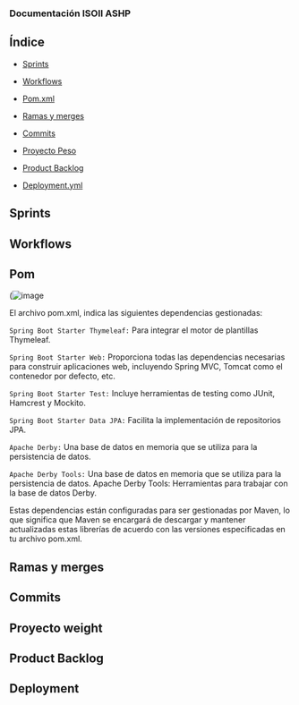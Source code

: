### Documentación ISOII ASHP

## Índice

- [Sprints](#sprints)

- [Workflows](#workflows)

- [Pom.xml](#pom)

- [Ramas y merges](#ramas-y-merges)

- [Commits](#commits)

- [Proyecto Peso](#proyecto-weight)

- [Product Backlog](#product-backlog)

- [Deployment.yml](#deployment)

## Sprints
  <p align="justify">
 
</p>


## Workflows



## Pom

(![image](https://github.com/ISOII-ASHP/biblioteca/assets/91836109/47db923d-0964-45d7-b9f5-cac88308440a)

<p align="justify">
  El archivo pom.xml, indica las siguientes dependencias gestionadas:

</p>

`Spring Boot Starter Thymeleaf:` Para integrar el motor de plantillas Thymeleaf.

`Spring Boot Starter Web:` Proporciona todas las dependencias necesarias para construir aplicaciones web, incluyendo Spring MVC, Tomcat como el contenedor por defecto, etc.

`Spring Boot Starter Test:` Incluye herramientas de testing como JUnit, Hamcrest y Mockito.

`Spring Boot Starter Data JPA:` Facilita la implementación de repositorios JPA.

`Apache Derby:` Una base de datos en memoria que se utiliza para la persistencia de datos.

`Apache Derby Tools:` Una base de datos en memoria que se utiliza para la persistencia de datos.
    Apache Derby Tools: Herramientas para trabajar con la base de datos Derby.

<p align="justify">

Estas dependencias están configuradas para ser gestionadas por Maven, lo que significa que Maven se encargará de descargar y mantener actualizadas estas librerías de acuerdo con las versiones especificadas en tu archivo pom.xml.

</p>


## Ramas y merges

## Commits

## Proyecto weight

## Product Backlog

## Deployment



